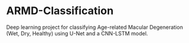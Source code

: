 # ARMD-Classification
Deep learning project for classifying Age-related Macular Degeneration (Wet, Dry, Healthy) using U-Net and a CNN-LSTM model.
